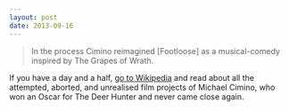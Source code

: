 ```yaml
---
layout: post
date: 2013-09-16
---
```


>In the process Cimino reimagined [Footloose] as a musical-comedy inspired by The Grapes of Wrath.

If you have a day and a half, [go to Wikipedia](https://en.wikipedia.org/wiki/Michael_Cimino#Unrealized_projects) and read about all the attempted, aborted, and unrealised film projects of Michael Cimino, who won an Oscar for The Deer Hunter and never came close again.
